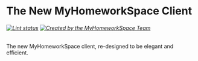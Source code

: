 # The New MyHomeworkSpace Client
###### [![Lint status](https://img.shields.io/travis/MyHomeworkSpace/client.svg?label=code%20style)](https://travis-ci.org/MyHomeworkSpace/client) [![Created by the MyHomeworkSpace Team](https://img.shields.io/badge/Created%20by-MyHomeworkSpace%20Team-3698dc.svg)](https://github.com/MyHomeworkSpace)
The new MyHomeworkSpace client, re-designed to be elegant and efficient.
